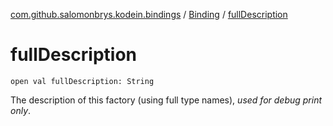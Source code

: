 [com.github.salomonbrys.kodein.bindings](../index.md) / [Binding](index.md) / [fullDescription](.)

# fullDescription

`open val fullDescription: String`

The description of this factory (using full type names), *used for debug print only*.

